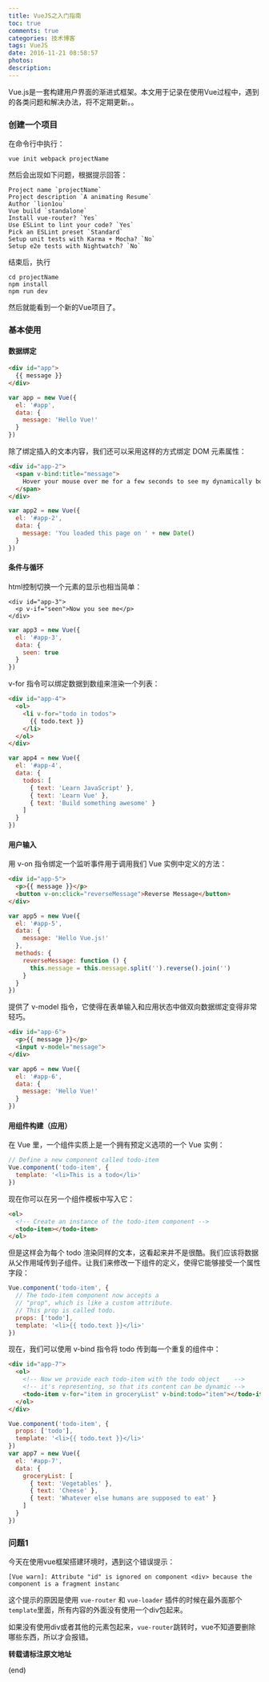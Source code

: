 ```yaml
---
title: VueJS之入门指南
toc: true
comments: true
categories: 技术博客
tags: VueJS
date: 2016-11-21 08:58:57
photos:
description:
---
```


Vue.js是一套构建用户界面的渐进式框架。本文用于记录在使用Vue过程中，遇到的各类问题和解决办法，将不定期更新。。

<!-- more -->

### 创建一个项目

在命令行中执行：
```shell 
vue init webpack projectName
```

然后会出现如下问题，根据提示回答：
```shell
Project name `projectName`
Project description `A animating Resume`
Author `lion1ou`
Vue build `standalone`
Install vue-router? `Yes`
Use ESLint to lint your code? `Yes`
Pick an ESLint preset `Standard`
Setup unit tests with Karma + Mocha? `No`
Setup e2e tests with Nightwatch? `No`
```

结束后，执行
```shell
cd projectName
npm install
npm run dev
```

然后就能看到一个新的Vue项目了。

### 基本使用

#### 数据绑定

```html
<div id="app">
  {{ message }}
</div>
```
```js
var app = new Vue({
  el: '#app',
  data: {
    message: 'Hello Vue!'
  }
})
```
除了绑定插入的文本内容，我们还可以采用这样的方式绑定 DOM 元素属性：
```html
<div id="app-2">
  <span v-bind:title="message">
    Hover your mouse over me for a few seconds to see my dynamically bound title!
  </span>
</div>
```
```js
var app2 = new Vue({
  el: '#app-2',
  data: {
    message: 'You loaded this page on ' + new Date()
  }
})
```

#### 条件与循环
html控制切换一个元素的显示也相当简单：
```
<div id="app-3">
  <p v-if="seen">Now you see me</p>
</div>
```
```js
var app3 = new Vue({
  el: '#app-3',
  data: {
    seen: true
  }
})
```
v-for 指令可以绑定数据到数组来渲染一个列表：
```html
<div id="app-4">
  <ol>
    <li v-for="todo in todos">
      {{ todo.text }}
    </li>
  </ol>
</div>
```
```js
var app4 = new Vue({
  el: '#app-4',
  data: {
    todos: [
      { text: 'Learn JavaScript' },
      { text: 'Learn Vue' },
      { text: 'Build something awesome' }
    ]
  }
})
```
#### 用户输入
用 v-on 指令绑定一个监听事件用于调用我们 Vue 实例中定义的方法：
```html
<div id="app-5">
  <p>{{ message }}</p>
  <button v-on:click="reverseMessage">Reverse Message</button>
</div>
```
```js
var app5 = new Vue({
  el: '#app-5',
  data: {
    message: 'Hello Vue.js!'
  },
  methods: {
    reverseMessage: function () {
      this.message = this.message.split('').reverse().join('')
    }
  }
})
```
提供了 v-model 指令，它使得在表单输入和应用状态中做双向数据绑定变得非常轻巧。
```html
<div id="app-6">
  <p>{{ message }}</p>
  <input v-model="message">
</div>
```
```js
var app6 = new Vue({
  el: '#app-6',
  data: {
    message: 'Hello Vue!'
  }
})
```
#### 用组件构建（应用）
在 Vue 里，一个组件实质上是一个拥有预定义选项的一个 Vue 实例：
```js
// Define a new component called todo-item
Vue.component('todo-item', {
  template: '<li>This is a todo</li>'
})
```
现在你可以在另一个组件模板中写入它：
```html
<ol>
  <!-- Create an instance of the todo-item component -->
  <todo-item></todo-item>
</ol>
```
但是这样会为每个 todo 渲染同样的文本，这看起来并不是很酷。我们应该将数据从父作用域传到子组件。让我们来修改一下组件的定义，使得它能够接受一个属性字段：
```js
Vue.component('todo-item', {
  // The todo-item component now accepts a
  // "prop", which is like a custom attribute.
  // This prop is called todo.
  props: ['todo'],
  template: '<li>{{ todo.text }}</li>'
})
```
现在，我们可以使用 v-bind 指令将 todo 传到每一个重复的组件中：
```html
<div id="app-7">
  <ol>
    <!-- Now we provide each todo-item with the todo object    -->
    <!-- it's representing, so that its content can be dynamic -->
    <todo-item v-for="item in groceryList" v-bind:todo="item"></todo-item>
  </ol>
</div>
```
```js
Vue.component('todo-item', {
  props: ['todo'],
  template: '<li>{{ todo.text }}</li>'
})
var app7 = new Vue({
  el: '#app-7',
  data: {
    groceryList: [
      { text: 'Vegetables' },
      { text: 'Cheese' },
      { text: 'Whatever else humans are supposed to eat' }
    ]
  }
})
```

### 问题1

今天在使用vue框架搭建环境时，遇到这个错误提示：

```
[Vue warn]: Attribute "id" is ignored on component <div> because the component is a fragment instanc
```
 
这个提示的原因是使用 `vue-router` 和 `vue-loader` 插件的时候在最外面那个`template`里面，所有内容的外面没有使用一个div包起来。

如果没有使用div或者其他的元素包起来，`vue-router`跳转时，vue不知道要删除哪些东西，所以才会报错。


**转载请标注原文地址**

(end)
